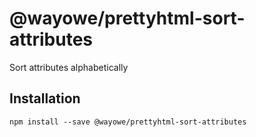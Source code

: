 # @wayowe/prettyhtml-sort-attributes

Sort attributes alphabetically

## Installation

```
npm install --save @wayowe/prettyhtml-sort-attributes
```
